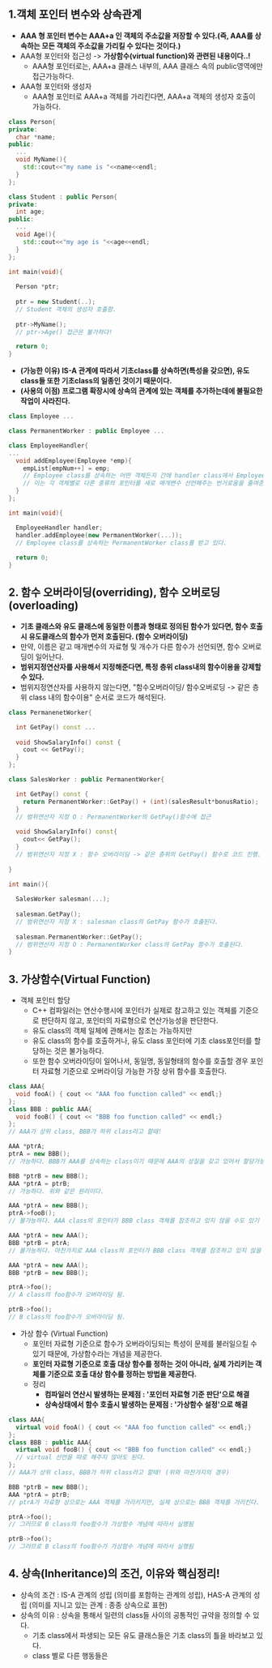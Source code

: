 ## 1.객체 포인터 변수와 상속관계
  - **AAA 형 포인터 변수는 AAA+a 인 객체의 주소값을 저장할 수 있다.(즉, AAA를 상속하는 모든 객체의 주소값을 가리킬 수 있다는 것이다.)**
  - AAA형 포인터와 접근성 -> **가상함수(virtual function)와 관련된 내용이다..!**
    - AAA형 포인터로는, AAA+a 클래스 내부의, AAA 클래스 속의 public영역에만 접근가능하다.
  - AAA형 포인터와 생성자
    - AAA형 포인터로 AAA+a 객체를 가리킨다면, AAA+a 객체의 생성자 호출이 가능하다.
    
```cpp
class Person{
private:
  char *name;
public:
  ...
  void MyName(){
    std::cout<<"my name is "<<name<<endl;
  }
}; 

class Student : public Person{
private:
  int age;
public:
  ...
  void Age(){
    std::cout<<"my age is "<<age<<endl;
  }
}; 

int main(void){
  
  Person *ptr;
  
  ptr = new Student(..);
  // Student 객체의 생성자 호출함.
  
  ptr->MyName();
  // ptr->Age() 접근은 불가하다!

  return 0;
}
```

  - **(가능한 이유) IS-A 관계에 따라서 기초class를 상속하면(특성을 갖으면), 유도class들 또한 기초class의 일종인 것이기 때문이다.** 
  - **(사용의 이점) 프로그램 확장시에 상속의 관계에 있는 객체를 추가하는데에 불필요한 작업이 사라진다.**
  
```cpp
class Employee ...

class PermanentWorker : public Employee ...

class EmployeeHandler{
...
  void addEmployee(Employee *emp){
    empList[empNum++] = emp;
    // Employee class를 상속하는 어떤 객체든지 간에 handler class에서 Employee 객체 포인터을 매개변수로 받아들일 수 있다.
    // 이는 각 객체별로 다른 종류의 포인터를 새로 매개변수 선언해주는 번거로움을 줄여준다.
  }
};

int main(void){

  EmployeeHandler handler;
  handler.addEmployee(new PermanentWorker(...));
  // Employee class를 상속하는 PermanentWorker class를 받고 있다.
  
  return 0;
}
```

## 2. 함수 오버라이딩(overriding), 함수 오버로딩(overloading)
  - **기초 클래스와 유도 클래스에 동일한 이름과 형태로 정의된 함수가 있다면, 함수 호출시 유도클래스의 함수가 먼저 호출된다. (함수 오버라이딩)**
  - 만약, 이름은 같고 매개변수의 자료형 및 개수가 다른 함수가 선언되면, 함수 오버로딩이 일어난다.
  - **범위지정연산자를 사용해서 지정해준다면, 특정 층위 class내의 함수이용을 강제할 수 있다.**
  - 범위지정연산자를 사용하지 않는다면, "함수오버라이딩/ 함수오버로딩 -> 같은 층위 class 내의 함수이용" 순서로 코드가 해석된다.
  
```cpp
class PermanenetWorker{

  int GetPay() const ...
  
  void ShowSalaryInfo() const {
    cout << GetPay();
  }
};

class SalesWorker : public PermanentWorker{

  int GetPay() const {
    return PermanentWorker::GetPay() + (int)(salesResult*bonusRatio);
  }
  // 범위연산자 지정 O : PermanentWorker의 GetPay()함수에 접근
  
  void ShowSalaryInfo() const{
    cout<< GetPay();
  }
  // 범위연산자 지정 X : 함수 오버라이딩 -> 같은 층위의 GetPay() 함수로 코드 진행.
  
}

int main(){
  
  SalesWorker salesman(...);
  
  salesman.GetPay();
  // 범위연산자 지정 X : salesman class의 GetPay 함수가 호출된다.
  
  salesman.PermanentWorker::GetPay();
  // 범위연산자 지정 O : PermanentWorker class의 GetPay 함수가 호출된다.
}
```

## 3. 가상함수(Virtual Function)
  - 객체 포인터 할당
    - C++ 컴파일러는 연산수행시에 포인터가 실제로 참고하고 있는 객체를 기준으로 판단하지 않고, 포인터의 자료형으로 연산가능성을 판단한다.
    - 유도 class의 객체 일체에 관해서는 참조는 가능하지만
    - 유도 class의 함수를 호출하거나, 유도 class 포인터에 기초 class포인터를 할당하는 것은 불가능하다.
    - 또한 함수 오버라이딩이 일어나서, 동일명, 동일형태의 함수를 호출할 경우 포인터 자료형 기준으로 오버라이딩 가능한 가장 상위 함수를 호출한다.
     
```cpp
class AAA{
  void fooA() { cout << "AAA foo function called" << endl;}
};
class BBB : public AAA{
  void fooB() { cout << "BBB foo function called" << endl;}
};
// AAA가 상위 class, BBB가 하위 class라고 할때!

AAA *ptrA;
ptrA = new BBB();
// 가능하다. BBB가 AAA를 상속하는 class이기 때문에 AAA의 성질을 갖고 있어서 할당가능하다고 판단한 것이다.

BBB *ptrB = new BBB();
AAA *ptrA = ptrB;
// 가능하다. 위와 같은 원리이다.

AAA *ptrA = new BBB();
ptrA->fooB();
// 불가능하다. AAA class의 포인터가 BBB class 객체를 참조하고 있지 않을 수도 있기 떄문이다.

AAA *ptrA = new AAA();
BBB *ptrB = ptrA;
// 불가능하다. 마찬가지로 AAA class의 포인터가 BBB class 객체를 참조하고 있지 않을 수도 있기 떄문이다.

AAA *ptrA = new AAA();
BBB *ptrB = new BBB();

ptrA->foo();
// A class의 foo함수가 오버라이딩 됨.

ptrB->foo();
// B class의 foo함수가 오버라이딩 됨.
```

  - 가상 함수 (Virtual Function)
    - 포인터 자료형 기준으로 함수가 오버라이딩되는 특성이 문제를 불러일으킬 수 있기 때문에, 가상함수라는 개념을 제공한다.
    - **포인터 자료형 기준으로 호출 대상 함수를 정하는 것이 아니라, 실제 가리키는 객체를 기준으로 호출 대상 함수를 정하는 방법을 제공한다.**
    - 정리
      - **컴파일러 연산시 발생하는 문제점 : '포인터 자료형 기준 판단'으로 해결**
      - **상속상태에서 함수 호출시 발생하는 문제점 : '가상함수 설정'으로 해결**
      
```cpp
class AAA{
  virtual void fooA() { cout << "AAA foo function called" << endl;}
};
class BBB : public AAA{
  virtual void fooB() { cout << "BBB foo function called" << endl;}
  // virtual 선언을 따로 해주지 않아도 된다.
};
// AAA가 상위 class, BBB가 하위 class라고 할때! (위와 마찬가지의 경우)

BBB *ptrB = new BBB();
AAA *ptrA = ptrB;
// ptrA가 자료형 상으로는 AAA 객체를 가리키지만, 실제 상으로는 BBB 객체를 가리킨다.

ptrA->foo();
// 그러므로 B class의 foo함수가 가상함수 개념에 따라서 실행됨

ptrB->foo();
// 그러므로 B class의 foo함수가 가상함수 개념에 따라서 실행됨
```

## 4. 상속(Inheritance)의 조건, 이유와 핵심정리!
  - 상속의 조건 : IS-A 관계의 성립 (의미를 포함하는 관계의 성립), HAS-A 관계의 성립 (의미를 지니고 있는 관계 : 종종 상속으로 표현)
  - 상속의 이유 : 상속을 통해서 일련의 class들 사이의 공통적인 규약을 정의할 수 있다.
    - 기초 class에서 파생되는 모든 유도 클래스들은 기초 class의 틀을 바라보고 있다.
    - class 별로 다른 행동들은 

  
  
  
  
  
  
  
  
  